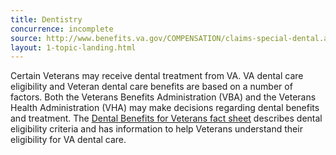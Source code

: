 ```yaml
---
title: Dentistry
concurrence: incomplete
source: http://www.benefits.va.gov/COMPENSATION/claims-special-dental.asp
layout: 1-topic-landing.html
---
```


Certain Veterans may receive dental treatment from VA. VA dental care eligibility and Veteran dental care benefits are based on a number of factors. Both the Veterans Benefits Administration (VBA) and the Veterans Health Administration (VHA) may make decisions regarding dental benefits and treatment. The [Dental Benefits for Veterans fact sheet](http://www.va.gov/healthbenefits/resources/publications/IB10-442_dental_benefits_for_veterans_2_14.pdf) describes dental eligibility criteria and has information to help Veterans understand their eligibility for VA dental care.
